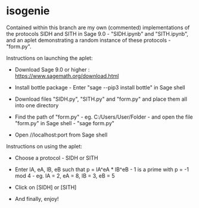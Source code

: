 # isogenie
Contained within this branch are my own (commented) implementations of the protocols SIDH and SITH in Sage 9.0 - "SIDH.ipynb" and "SITH.ipynb", and an aplet demonstrating a random instance of these protocols - "form.py".


Instructions on launching the aplet:

- Download Sage 9.0 or higher : https://www.sagemath.org/download.html
 
- Install bottle package - Enter "sage --pip3 install bottle" in Sage shell

- Download files "SIDH.py", "SITH.py" and "form.py" and place them all into one directory

- Find the path of "form.py" - eg. C:/Users/User/Folder - and open the file "form.py" in Sage shell - "sage form.py"

- Open //localhost:port from Sage shell


Instructions on using the aplet:

- Choose a protocol - SIDH or SITH

- Enter lA, eA, lB, eB such that p = lA^eA * lB^eB - 1 is a prime with p = -1 mod 4 - eg. lA = 2, eA = 8, lB = 3, eB = 5

- Click on [SIDH] or [SITH]

- And finally, enjoy!
